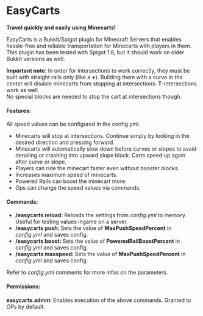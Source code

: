# EasyCarts
<b>Travel quickly and easily using Minecarts!</b>

<p>
EasyCarts is a Bukkit/Spigot plugin for Minecraft Servers that enables hassle-free and reliable 
transportation for Minecarts with players in them. 
This plugin has been tested with Spigot 1.8, but it should work on older Bukkit versions as well. 
</p>
<b>Important note</b>: In order for intersections to work correctly, they must be built with straight rails only (like a <b>+</b>). Building them with a curve in the center will disable minecarts from stopping at intersections. <b>T</b>-Intersections work as well.
<br>No special blocks are needed to stop the cart at intersections though.

<h4>Features:</h4>
All speed values can be configured in the config.yml.
<ul>
  <li>Minecarts will stop at intersections. Continue simply by looking in the desired direction and pressing forward.</li>
  <li>Minecarts will automatically slow down before curves or slopes to avoid derailing or crashing into upward slope block. Carts speed up again after curve or slope.</li>
  <li>Players can ride the minecart faster even without booster blocks.</li>
  <li>Increases maximum speed of minecarts.</li>
  <li>Powered Rails can boost the minecart more.</li>
  <li>Ops can change the speed values via commands.</li>
</ul>

<h4>Commands:</h4>
<ul>
  <li><b>/easycarts reload: </b>Reloads the settings from <i>config.yml</i> to memory. Useful for testing values ingame on a server.</li> 
  <li><b>/easycarts push: </b>Sets the value of <b>MaxPushSpeedPercent</b> in <i>config.yml</i> and saves config.</li>
  <li><b>/easycarts boost: </b>Sets the value of <b>PoweredRailBoostPercent</b> in <i>config.yml</i> and saves config.</li>
  <li><b>/easycarts maxspeed: </b>Sets the value of <b>MaxPushSpeedPercent</b> in <i>config.yml</i> and saves config.</li>
</ul>
Refer to <i>config.yml</i> comments for more infos on the parameters.

<h4>Permissions:</h4>
<b>easycarts.admin</b>: Enables execution of the above commands. Granted to <i>OPs</i> by default. 
